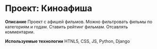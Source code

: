 # Проект: Киноафиша

**Описание**
Проект с афишей фильмов. Можно фильтровать фильмы по категориям и годам. Ставить рейтинг фильмам. Отсавлять комментарии.

**Используемые технологии**
 HTNL5, CSS, JS, Python, Django
